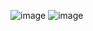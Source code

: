 ![image](https://github.com/user-attachments/assets/5cb1f6f3-be40-4a13-8f80-9a96725dd820)
![image](https://github.com/user-attachments/assets/7cccb423-9e7a-43f4-915b-7b5b12a2766e)
